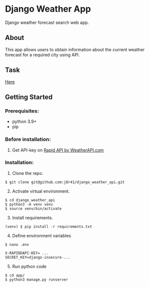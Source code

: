 # Django Weather App
Django weather forecast search web app.

## About

This app allows users to obtain information about the current weather forecast for a required city using API.

## Task
[Here](https://github.com/j8r41/django_weather_api/blob/dev/task.txt)


## Getting Started

### Prerequisites:

- python 3.9+
- pip

### Before installation:
1. Get API-key on [Rapid API by WeatherAPI.com](https://rapidapi.com/weatherapi/api/weatherapi-com/)

### Installation:
1. Clone the repo.
```
$ git clone git@github.com:j8r41/django_weather_api.git
```

2. Aсtivate virtual environment.
```
$ cd django_weather_api
$ python3 -m venv venv
$ source venv/bin/activate
```

3. Install requirements.
```
(venv) $ pip install -r requirements.txt
```

4. Define environment variables
```
$ nano .env
```
```
X-RAPIDDAPI-KEY= ...
SECRET_KEY=django-insecure-...
```
5. Run python code
```
$ cd app/
$ python3 manage.py runserver
```
